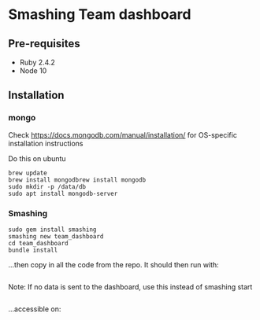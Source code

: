 
# Smashing Team dashboard

## Pre-requisites

* Ruby 2.4.2
* Node 10

## Installation

### mongo

Check https://docs.mongodb.com/manual/installation/ for OS-specific installation instructions

Do this on ubuntu

```sudo apt install linuxbrew-wrapper
brew update
brew install mongodbrew install mongodb
sudo mkdir -p /data/db
sudo apt install mongodb-server
```

### Smashing

```sudo gem install bundler
sudo gem install smashing
smashing new team_dashboard
cd team_dashboard
bundle install
```

...then copy in all the code from the repo. It should then run with:

```smashing start
```

Note: If no data is sent to the dashboard, use this instead of smashing start

```rackup -p 3030 -s webrick
```

...accessible on:

```http://localhost:3030/team
```
